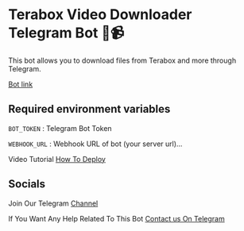 # Terabox Video Downloader Telegram Bot 🤖📹

This bot allows you to download files from Terabox and more through Telegram.

[Bot link](https://t.me/terabox_dl_arman_bot)

## Required environment variables
 `BOT_TOKEN` : Telegram Bot Token

 `WEBHOOK_URL` : Webhook URL of bot (your server url)...

Video Tutorial [How To Deploy](https://youtu.be/KECEaNLRP2Q?si=4Ml3y_ikoxwT0qDG)


## Socials 
Join Our Telegram [Channel](https://telegram.dog/botcodes123)

If You Want Any Help Related To This Bot [Contact us On Telegram](https://telegram.dog/Armanidrisi_bot)